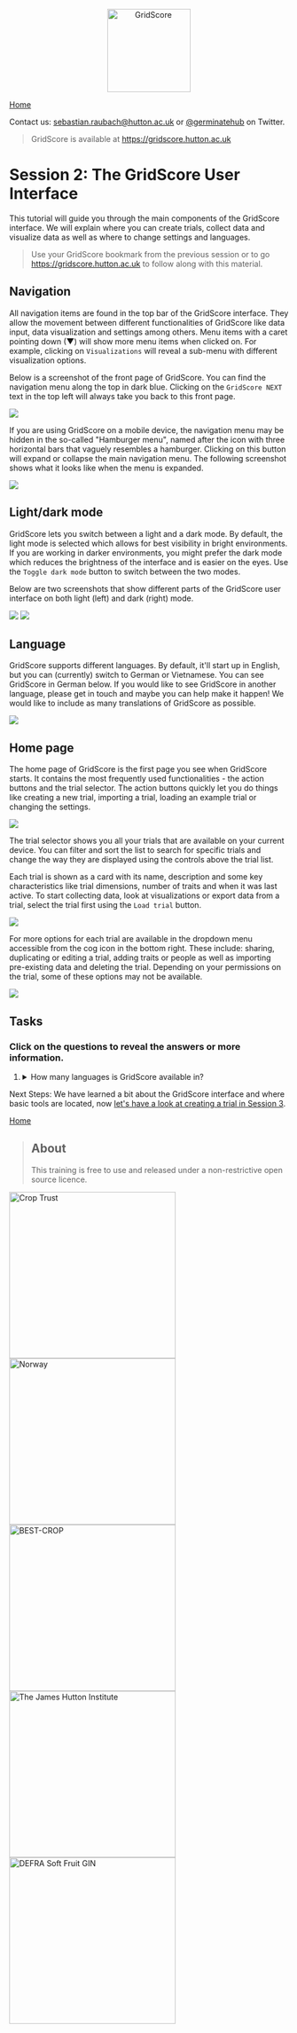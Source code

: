 <!-- Use these horrible HTML tag attributes because Markdown only supports limited HTML/CSS -->
<p align="center">
  <img src="img/gridscore.svg" width="150" alt="GridScore">
</p>

<a href="index.html" class="btn btn-dark">Home</a>

Contact us: [sebastian.raubach@hutton.ac.uk](mailto:sebastian.raubach@hutton.ac.uk) or [@germinatehub](https://www.twitter.com/germinatehub) on Twitter.

> GridScore is available at https://gridscore.hutton.ac.uk

# Session 2: The GridScore User Interface

This tutorial will guide you through the main components of the GridScore interface. We will explain where you can create trials, collect data and visualize data as well as where to change settings and languages.

> Use your GridScore bookmark from the previous session or to go https://gridscore.hutton.ac.uk to follow along with this material.

## Navigation
All navigation items are found in the top bar of the GridScore interface. They allow the movement between different functionalities of GridScore like data input, data visualization and settings among others. Menu items with a caret pointing down (&#9660;) will show more menu items when clicked on. For example, clicking on `Visualizations` will reveal a sub-menu with different visualization options.

Below is a screenshot of the front page of GridScore. You can find the navigation menu along the top in dark blue. Clicking on the `GridScore NEXT` text in the top left will always take you back to this front page.
 
<img src="session-2/home.png" style="max-width: 100%;">

If you are using GridScore on a mobile device, the navigation menu may be hidden in the so-called "Hamburger menu", named after the icon with three horizontal bars that vaguely resembles a hamburger. Clicking on this button will expand or collapse the main navigation menu. The following screenshot shows what it looks like when the menu is expanded.

<img src="session-2/home-phone.png" style="max-width: 50%;">

## Light/dark mode

GridScore lets you switch between a light and a dark mode. By default, the light mode is selected which allows for best visibility in bright environments. If you are working in darker environments, you might prefer the dark mode which reduces the brightness of the interface and is easier on the eyes. Use the `Toggle dark mode` button to switch between the two modes.

 Below are two screenshots that show different parts of the GridScore user interface on both light (left) and dark (right) mode.

<img src="session-2/home-dark-light.png" style="max-width: 100%;">

<img src="session-2/data-entry-dark-light.png" style="max-width: 100%;">

## Language

GridScore supports different languages. By default, it'll start up in English, but you can (currently) switch to German or Vietnamese. You can see GridScore in German below. If you would like to see GridScore in another language, please get in touch and maybe you can help make it happen! We would like to include as many translations of GridScore as possible.

<img src="session-2/home-german.png" style="max-width: 100%;">

## Home page

The home page of GridScore is the first page you see when GridScore starts. It contains the most frequently used functionalities - the action buttons and the trial selector. The action buttons quickly let you do things like creating a new trial, importing a trial, loading an example trial or changing the settings.

<img src="session-2/home.png" style="max-width: 100%;">

The trial selector shows you all your trials that are available on your current device. You can filter and sort the list to search for specific trials and change the way they are displayed using the controls above the trial list.

Each trial is shown as a card with its name, description and some key characteristics like trial dimensions, number of traits and when it was last active. To start collecting data, look at visualizations or export data from a trial, select the trial first using the `Load trial` button.

<img src="session-2/trial-selector.png" style="max-width: 100%;">

For more options for each trial are available in the dropdown menu accessible from the cog icon in the bottom right. These include: sharing, duplicating or editing a trial, adding traits or people as well as importing pre-existing data and deleting the trial. Depending on your permissions on the trial, some of these options may not be available.

<img src="session-2/trial-selector-options.png" style="max-width: 50%;">

## Tasks
### Click on the questions to reveal the answers or more information.

1. <details><summary>How many languages is GridScore available in?</summary>Answer: 3 - English, German and Vietnamese.</details>


Next Steps:  We have learned a bit about the GridScore interface and where basic tools are located, now [let's have a look at creating a trial in Session 3](session-3.html).

<a href="index.html" class="btn btn-dark">Home</a>

> ## About
> This training is free to use and released under a non-restrictive open source licence.

<div class="logos">
  <img src="img/crop-trust.svg" width="300" alt="Crop Trust">
  <img src="img/norway.svg" width="300" alt="Norway">
  <img src="img/best-crop.svg" width="300" alt="BEST-CROP">
  <img src="img/hutton.svg" width="300" alt="The James Hutton Institute">
  <img src="img/sfgin.jpg" width="300" alt="DEFRA Soft Fruit GIN">
</div>